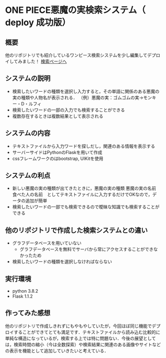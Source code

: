 # ONE PIECE悪魔の実検索システム（ deploy 成功版）
## 概要
他のリポジトリでも紹介しているワンピース検索システムを少し編集してデプロイしてみました！
[検索ページへ](https://nalysisordchoice.herokuapp.com/)

## システムの説明
* 検索したいワードの種類を選択し入力すると，その単語に関係のある悪魔の実の種類や人物名が表示される．
  （例）悪魔の実：ゴムゴムの実→モンキー・D・ルフィ
* 検索したいワードの一部の入力でも検索することができる
* 複数存在するときは複数結果として表示される

## システムの内容
* テキストファイルから入力ワードを探しだし，関連のある情報を表示する
* サーバーサイドはPythonのFlaskを用いて作成
* cssフレームワークのはbootstrap, UIKitを使用

## システムの利点
* 新しい悪魔の実の種類が出てきたときに，悪魔の実の種類 悪魔の実の名前　食べた人の名前　としてテキストファイルに入力するだけでOKなので，データの追加が簡単
* 検索したいワードの一部でも検索できるので曖昧な知識でも検索することができる

## 他のリポジトリで作成した検索システムとの違い

* グラフデータベースを用いていない
  * グラフデータベースを無料でサーバから常にアクセスすることができなかったため
* 検索したいワードの種類を選択しなければならない

## 実行環境
* python 3.8.2
* Flask 1.1.2

## 作ってみた感想
他のリポジトリで作成しきれずにもやもやしていたが，今回ほぼ同じ機能でデプロイすることができてとても満足です．テキストファイルから読み込む比較的に単純な構造になっているが，検索する上では特に問題ない．今後の展望としては，検索時間の縮小（今は全数探索）や検索結果に関連のある画像やサイトなどの表示を機能として追加していきたいと考えている．
